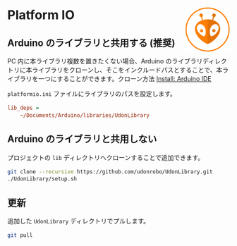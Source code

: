 # Platform IO <img src="../Assets/IconPlatformIO.png" height="100px" align="right">

## Arduino のライブラリと共用する (推奨)

PC 内に本ライブラリ複数を置きたくない場合、Arduino のライブラリディレクトリに本ライブラリをクローンし、そこをインクルードパスとすることで、本ライブラリを一つにすることができます。クローン方法 [Install: Arduino IDE](ArduinoIDE.md)

`platformio.ini` ファイルにライブラリのパスを設定します。

```ini
lib_deps =
    ~/Documents/Arduino/libraries/UdonLibrary
```

## Arduino のライブラリと共用しない

プロジェクトの `lib` ディレクトリへクローンすることで追加できます。

```sh
git clone --recursive https://github.com/udonrobo/UdonLibrary.git
./UdonLibrary/setup.sh
```

## 更新

追加した `UdonLibrary` ディレクトリでプルします。

```sh
git pull
```
